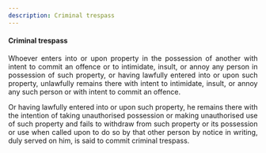 ```yaml
---
description: Criminal trespass
---
```


#### Criminal trespass
<div style="text-align: justify">

Whoever enters into or upon property in the possession of another with intent to commit an offence or to intimidate, insult, or annoy any person in possession of such property, or having lawfully entered into or upon such property, unlawfully remains there with intent to intimidate, insult, or annoy any such person or with intent to commit an offence.

</p>

Or having lawfully entered into or upon such property, he remains there with the intention of taking unauthorised possession or making unauthorised use of such property and fails to withdraw from such property or its possession or use when called upon to do so by that other person by notice in writing, duly served on him, is said to commit criminal trespass.

</div>